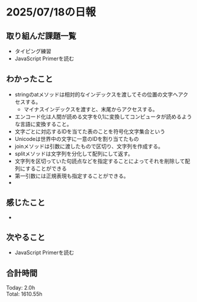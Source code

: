# 2025/07/18の日報
## 取り組んだ課題一覧
* タイピング練習
* JavaScript Primerを読む
## わかったこと 
* stringのatメソッドは相対的なインデックスを渡してその位置の文字へアクセスする。
  * マイナスインデックスを渡すと、末尾からアクセスする。
*  エンコード化は人間が読める文字を0,1に変換してコンピュータが読めるような言語に変換すること。
*  文字ごとに対応するIDを当てた表のことを符号化文字集合という
*  Unicodeは世界中の文字に一意のIDを割り当てたもの
*  joinメソッドは引数に渡したもので区切り、文字列を作成する。
*  splitメソッドは文字列を分化して配列にして返す。
  * 文字列を区切っていた句読点などを指定することによってそれを削除して配列にすることができる
  * 第一引数には正規表現も指定することができる。
*             
## 感じたこと
* 
## 次やること
* JavaScript Primerを読む
##  合計時間 
Today: 2.0h<br>
Total: 1610.55h
